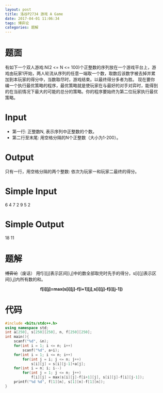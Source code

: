 ```yaml
---
layout: post
title: 洛谷P2734 游戏 A Game
date: 2017-04-01 11:06:34
tags: 博弈论
categories: 题解
---
```

# 题面
有如下一个双人游戏:N(2 <= N <= 100)个正整数的序列放在一个游戏平台上，游戏由玩家1开始，两人轮流从序列的任意一端取一个数，取数后该数字被去掉并累加到本玩家的得分中，当数取尽时，游戏结束。以最终得分多者为胜。
现在要你编一个执行最优策略的程序，最优策略就是使玩家在与最好的对手对弈时，能得到的在当前情况下最大的可能的总分的策略。你的程序要始终为第二位玩家执行最优策略。

# Input
- 第一行: 正整数N, 表示序列中正整数的个数。
- 第二行至末尾: 用空格分隔的N个正整数（大小为1-200）。

# Output
只有一行，用空格分隔的两个整数: 依次为玩家一和玩家二最终的得分。

# Simple Input
6
4 7 2 9 5 2


# Simple Output
18 11

# 题解
~~博弈论~~（废话）
用f[i][j]表示区间[i,j]中的数全部取完时先手的得分，s[i][j]表示区间[i,j]内所有数的和。
<p align="center"><strong>f[i][j]=max(s[i][j]-f[i+1][j],s[i][j]-f[i][j-1])</strong></p>

# 代码
```cpp
#include <bits/stdc++.h>
using namespace std;
int a[250], s[250][250], n, f[250][250];
int main(){
	scanf("%d", &n);
	for(int i = 1; i <= n; i++)
		scanf("%d", a+i);
	for(int i = 1; i <= n; i++)
		for(int j = i; j <= n; j++)
			s[i][j] = s[i][j-1]+a[j];
	for(int i = n; i; i--)
		for(int j = 1; j <= n; j++)
			f[i][j] = max(s[i][j]-f[i+1][j], s[i][j]-f[i][j-1]);
	printf("%d %d", f[1][n], s[1][n]-f[1][n]);
}
```